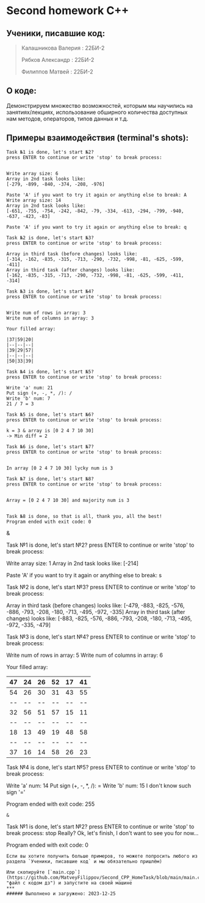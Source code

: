 # Second homework C++

## Ученики, писавшие код:
> Калашникова Валерия : 22БИ-2
>
> Рябков Александр : 22БИ-2
>
> Филиппов Матвей : 22БИ-2

## О коде:
Демонстрируем множество возможностей, которым мы научились на занятиях/лекциях, использование обширного количества доступных нам методов, операторов, типов данных и т.д.

## Примеры взаимодействия (terminal's shots):
```
Task №1 is done, let's start №2?
press ENTER to continue or write 'stop' to break process: 


Write array size: 6
Array in 2nd task looks like:
[-279, -899, -840, -374, -208, -976] 

Paste 'A' if you want to try it again or anything else to break: A
Write array size: 14
Array in 2nd task looks like:
[-651, -755, -754, -242, -842, -79, -334, -613, -294, -799, -940, -637, -423, -83] 

Paste 'A' if you want to try it again or anything else to break: q

Task №2 is done, let's start №3?
press ENTER to continue or write 'stop' to break process: 

Array in third task (before changes) looks like:
[-314, -162, -835, -315, -713, -290, -732, -998, -81, -625, -599, -411] 
Array in third task (after changes) looks like:
[-162, -835, -315, -713, -290, -732, -998, -81, -625, -599, -411, -314] 

Task №3 is done, let's start №4?
press ENTER to continue or write 'stop' to break process: 


Write num of rows in array: 3
Write num of columns in array: 3

Your filled array:

|37|59|20|
|--|--|--|
|39|29|57|
|--|--|--|
|50|33|39|

Task №4 is done, let's start №5?
press ENTER to continue or write 'stop' to break process: 

Write 'a' num: 21
Put sign (+, -, *, /): /
Write 'b' num: 7
21 / 7 = 3

Task №5 is done, let's start №6?
press ENTER to continue or write 'stop' to break process: 

k = 3 & array is [0 2 4 7 10 30]
-> Min diff = 2

Task №6 is done, let's start №7?
press ENTER to continue or write 'stop' to break process: 


In array [0 2 4 7 10 30] lycky num is 3

Task №7 is done, let's start №8?
press ENTER to continue or write 'stop' to break process: 


Array = [0 2 4 7 10 30] and majority num is 3


Task №8 is done, so that is all, thank you, all the best!
Program ended with exit code: 0
```
&

Task №1 is done, let's start №2?
press ENTER to continue or write 'stop' to break process: 


Write array size: 1
Array in 2nd task looks like:
[-214] 

Paste 'A' if you want to try it again or anything else to break: s

Task №2 is done, let's start №3?
press ENTER to continue or write 'stop' to break process: 

Array in third task (before changes) looks like:
[-479, -883, -825, -576, -886, -793, -208, -180, -713, -495, -972, -335] 
Array in third task (after changes) looks like:
[-883, -825, -576, -886, -793, -208, -180, -713, -495, -972, -335, -479] 

Task №3 is done, let's start №4?
press ENTER to continue or write 'stop' to break process: 


Write num of rows in array: 5
Write num of columns in array: 6

Your filled array:

|47|24|26|52|17|41|
|--|--|--|--|--|--|
|54|26|30|31|43|55|
|--|--|--|--|--|--|
|32|56|51|57|15|11|
|--|--|--|--|--|--|
|18|13|49|19|48|58|
|--|--|--|--|--|--|
|37|16|14|58|26|23|

Task №4 is done, let's start №5?
press ENTER to continue or write 'stop' to break process: 

Write 'a' num: 14
Put sign (+, -, *, /): =
Write 'b' num: 15
I don't know such sign '='

Program ended with exit code: 255
```
&
```
Task №1 is done, let's start №2?
press ENTER to continue or write 'stop' to break process: stop
Really? Ok, let's finish, I don't want to see you for now...

Program ended with exit code: 0
```
Если вы хотите получить больше примеров, то можете попросить любого из раздела `Ученики, писавшие код` и мы обязательно пришлём)

Или скопируйте [`main.cpp`](https://github.com/MatveyFilippov/Second_CPP_HomeTask/blob/main/main.cpp "файл с кодом дз") и запустите на своей машине
***
###### Выполнено и загружено: 2023-12-25
